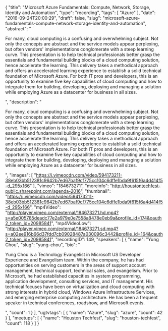 {
  "title": "Microsoft Azure Fundamentals: Compute, Network, Storage, Identity and Automation",
  "type": "recording",
  "tags": [
    "Azure"
  ],
  "date": "2016-09-24T20:00:29",
  "draft": false,
  "slug": "microsoft-azure-fundamentals-compute-network-storage-identity-and-automation",
  "abstract": "<p>For many, cloud computing is a confusing and overwhelming subject. Not only the concepts are abstract and the service models appear perplexing, but often vendors' implementations conglomerate with a steep learning curve. This presentation is to help technical professionals better grasp the essentials and fundamental building blocks of a cloud computing solution, hence accelerate the learning. This delivery takes a methodical approach and offers an accelerated learning experience to establish a solid technical foundation of Microsoft Azure. For both IT pros and developers, this is an opportunity to examine five key capabilities of cloud computing and how to integrate them for building, developing, deploying and managing a solution while employing Azure as a datacenter for business in all sizes.</p>",
  "description": "<p>For many, cloud computing is a confusing and overwhelming subject. Not only the concepts are abstract and the service models appear perplexing, but often vendors' implementations conglomerate with a steep learning curve. This presentation is to help technical professionals better grasp the essentials and fundamental building blocks of a cloud computing solution, hence accelerate the learning. This delivery takes a methodical approach and offers an accelerated learning experience to establish a solid technical foundation of Microsoft Azure. For both IT pros and developers, this is an opportunity to examine five key capabilities of cloud computing and how to integrate them for building, developing, deploying and managing a solution while employing Azure as a datacenter for business in all sizes.</p>",
  "images": [
    "https://i.vimeocdn.com/video/594173211-38eb03bb512381c9642b7ed67baf9cf775cc104c6dffe1bda9f615f6a4d414f5-d_295x166"
  ],
  "vimeo": "184673271",
  "moreinfo": "http://houstontechfest-public.sharepoint.com/agenda-2016",
  "thumbnail": "https://i.vimeocdn.com/video/594173211-38eb03bb512381c9642b7ed67baf9cf775cc104c6dffe1bda9f615f6a4d414f5-d_295x166",
  "mp4Video": "http://player.vimeo.com/external/184673271.hd.mp4?s=a5e005785deadc77e2a979e0e7558a8478e0eb9a&profile_id=174&oauth2_token_id=20985841",
  "mp4VideoLow": "http://player.vimeo.com/external/184673271.sd.mp4?s=a02ee916b66d37fdd7cb09028487a030096c3442&profile_id=164&oauth2_token_id=20985841",
  "recordingID": 149,
  "speakers": [
    {
      "name": "Yung Chou",
      "slug": "yung-chou",
      "bio": "<p>Yung Chou is a Technology Evangelist in Microsoft US Developer Experience and Evangelism team. Within the company, he has had opportunities on serving customers in the areas of support account management, technical support, technical sales, and evangelism. Prior to Microsoft, he had established capacities in system programming, application development, consulting services, and IT management. His technical focuses have been on virtualization and cloud computing with strong interests in hybrid cloud, Windows Azure Infrastructure Services, and emerging enterprise computing architecture. He has been a frequent speaker in technical conferences, roadshow, and Microsoft events.</p>",
      "count": 1
    }
  ],
  "ugtvtags": [
    {
      "name": "Azure",
      "slug": "azure",
      "count": 42
    }
  ],
  "meetups": [
    {
      "name": "Houston Techfest",
      "slug": "houston-techfest",
      "count": 118
    }
  ]
}